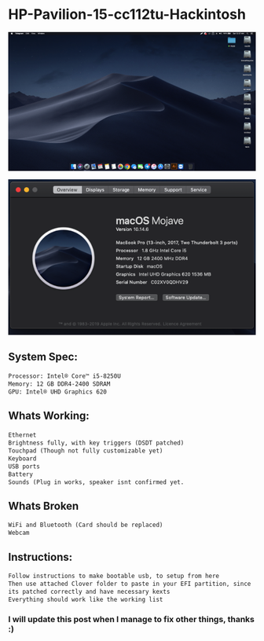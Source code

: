 # HP-Pavilion-15-cc112tu-Hackintosh
![](https://raw.githubusercontent.com/thedeadfish59/HP-Pavilion-15-cc112tu-Hackintosh/master/1.png)

![](https://raw.githubusercontent.com/thedeadfish59/HP-Pavilion-15-cc112tu-Hackintosh/master/2.png)

## System Spec:

    Processor: Intel® Core™ i5-8250U
    Memory: 12 GB DDR4-2400 SDRAM
    GPU: Intel® UHD Graphics 620

## Whats Working:

    Ethernet
    Brightness fully, with key triggers (DSDT patched)
    Touchpad (Though not fully customizable yet)
    Keyboard
    USB ports
    Battery
    Sounds (Plug in works, speaker isnt confirmed yet.

## Whats Broken

    WiFi and Bluetooth (Card should be replaced)
    Webcam
## Instructions:

    Follow instructions to make bootable usb, to setup from here
    Then use attached Clover folder to paste in your EFI partition, since its patched correctly and have necessary kexts
    Everything should work like the working list

### I will update this post when I manage to fix other things, thanks :)
